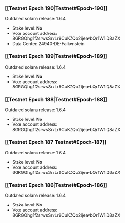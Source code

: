 ### [[Testnet Epoch 190|Testnet#Epoch-190]]
Outdated solana release: 1.6.4
* Stake level: **No**
* Vote account address: 8GRGQhg1f2srwsSrvLr9CuKZQo2ijeavbQr1W1iQ8aZX
* Data Center: 24940-DE-Falkenstein
### [[Testnet Epoch 189|Testnet#Epoch-189]]
Outdated solana release: 1.6.4
* Stake level: **No**
* Vote account address: 8GRGQhg1f2srwsSrvLr9CuKZQo2ijeavbQr1W1iQ8aZX
### [[Testnet Epoch 188|Testnet#Epoch-188]]
Outdated solana release: 1.6.4
* Stake level: **No**
* Vote account address: 8GRGQhg1f2srwsSrvLr9CuKZQo2ijeavbQr1W1iQ8aZX
### [[Testnet Epoch 187|Testnet#Epoch-187]]
Outdated solana release: 1.6.4
* Stake level: **No**
* Vote account address: 8GRGQhg1f2srwsSrvLr9CuKZQo2ijeavbQr1W1iQ8aZX
### [[Testnet Epoch 186|Testnet#Epoch-186]]
Outdated solana release: 1.6.4
* Stake level: **No**
* Vote account address: 8GRGQhg1f2srwsSrvLr9CuKZQo2ijeavbQr1W1iQ8aZX